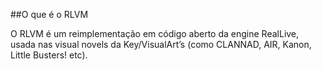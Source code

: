 ##O que é o RLVM

O RLVM é um reimplementação em código aberto da engine RealLive, usada nas visual novels da Key/VisualArt’s (como CLANNAD, AIR, Kanon, Little Busters! etc).
